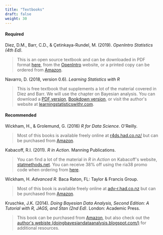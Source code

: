 ```yaml
---
title: "Textbooks"
draft: false
weight: 30
---
```


#### Required

Diez, D.M., Barr, C.D., & Çetinkaya-Rundel, M. (2019). *OpenIntro Statistics (4th Ed).* 

> This is an open source textbook and can be downloaded in PDF format [here](https://github.com/jbryer/DATA606Fall2020/blob/master/Textbook/os4.pdf?raw=true), from the [OpenIntro](http://www.openintro.org/stat/textbook.php) website, or a printed copy can be ordered from [Amazon](https://www.amazon.com/OpenIntro-Statistics-Fourth-David-Diez/dp/1943450072/ref=sr_1_2?keywords=openintro&qid=1563548071&s=gateway&sr=8-2).

Navarro, D. (2018, version 0.6). *Learning Statistics with R*

> This is free textbook that supplements a lot of the material covered in Diez and Barr. We will use the chapter on Bayesian analysis. You can download a [PDF version](https://github.com/jbryer/DATA606Fall2020/blob/master/Textbook/lsr-0.6.pdf?raw=true), [Bookdown version](https://learningstatisticswithr.com/book/), or visit the author's website at [learningstatisticswithr.com](https://learningstatisticswithr.com/).

#### Recommended

Wickham, H., & Grolemund, G. (2016) *R for Data Science*. O'Reilly.

> Most of this books is available freely online at [r4ds.had.co.nz/](http://r4ds.had.co.nz/) but can be purchased from [Amazon](https://www.amazon.com/R-Data-Science-Hadley-Wickham/dp/1491910399/ref=as_li_ss_tl?ie=UTF8&qid=1469550189&sr=8-1&keywords=R+for+data+science&linkCode=sl1&tag=devtools-20&linkId=6fe0069f9605cf847ed96c191f4e84dd).

Kabacoff, R.I. (2011). *R in Action*. Manning Publications.  

> You can find a lot of the material in *R in Action* on Kabacoff's website, [statmethods.net](http://statmethods.net/). You can receive 38% off using the ria38 promo code when ordering from [here](http://www.manning.com/kabacoff/).

Wickham, H. *Advanced R.* Baca Raton, FL: Taylor & Francis Group.

> Most of this book is available freely online at [adv-r.had.co.nz](http://adv-r.had.co.nz) but can be purchased from [Amazon](http://www.amazon.com/Advanced-Chapman-Hall-Hadley-Wickham/dp/1466586966/ref=sr_1_1?ie=UTF8&qid=1436796895&sr=8-1&keywords=advanced+R&pebp=1436796898598&perid=0921JRRF9KW2Z67NAF5F). 

Kruschke, J.K. (2014). *Doing Bayesian Data Analysis, Second Edition: A Tutorial with R, JAGS, and Stan (2nd Ed)*. London: Academic Press.

> This book can be purchased from [Amazon](http://www.amazon.com/Doing-Bayesian-Data-Analysis-Second/dp/0124058884/ref=sr_1_1?ie=UTF8&qid=1436794516&sr=8-1&keywords=doing+bayesian+data+analysis&pebp=1436794519444&perid=1CYGPQC4K9QKW7FPDGNP), but also check out the [author's webiste (doingbayesiandataanalysis.blogspot.com/)](http://doingbayesiandataanalysis.blogspot.com/) for additional resources.
